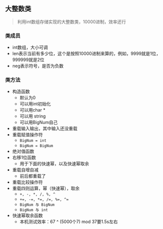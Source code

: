 ## 大整数类
> 利用int数组存储实现的大整数类，10000进制，效率还行

### 类成员
- int数组，大小可调
- len表示当前有多少位，这个是按照10000进制来算的，例如，9999就是1位，999999就是2位
- neg表示符号，是否为负数

### 类方法
- 构造函数
	- 默认为0
	- 可以用int初始化
	- 可以用char *
	- 可以用 string
	- 可以用BigNum自己
- 重载输入输出，其中输入还没重载
- 重载赋值操作符
	- `BigNum = int`
	- `BigNum = BigNum`
- 绝对值函数
- 右移1位函数
	- 用于下面的快速幂，以及快速幂取余
- 重载自增自减
	- 前后都重载了
- 重载比较操作符
- 重载四则运算，幂（快速幂），取余
	- `+, -, *, /, %, ^`
	- `+=, -=, *=, /=, %=, ^=`
	- `BigNum 与 BigNum`
	- `BigNum 与 int`
- 快速幂取余函数
	- 本机测试效率：67 ^ (5000个7) mod 37要1.5s左右